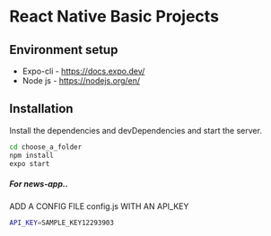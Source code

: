 # React Native Basic Projects

## Environment setup

- Expo-cli - https://docs.expo.dev/
- Node js - https://nodejs.org/en/ 

## Installation

Install the dependencies and devDependencies and start the server.

```sh
cd choose_a_folder
npm install
expo start
```

##### For news-app..
ADD A CONFIG FILE config.js WITH AN API_KEY

```sh
API_KEY=SAMPLE_KEY12293903
```

<!-- ## Screenshots -->

<!-- ### To Do App

![To do list](https://github.com/Shalini-2209/assignments-rn/blob/main/screenshots/instagram.png?raw=true)
 -->
